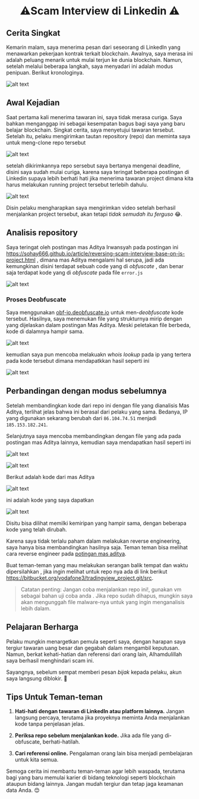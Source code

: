 <h1><center>⚠️Scam Interview di Linkedin ⚠️</center></h1>

<h2>Cerita Singkat </h2>
<p>Kemarin malam, saya menerima pesan dari seseorang di LinkedIn yang menawarkan pekerjaan kontrak terkait blockchain. Awalnya, saya merasa ini adalah peluang menarik untuk mulai terjun ke dunia blockchain. Namun, setelah melalui beberapa langkah, saya menyadari ini adalah modus penipuan. Berikut kronologinya. </p>

![alt text](assets/scam-linkedin-interview/image.png)

<h2> Awal Kejadian </h2>
<p>Saat pertama kali menerima tawaran ini, saya tidak merasa curiga. Saya bahkan menganggap ini sebagai kesempatan bagus bagi saya yang baru belajar blockchain. Singkat cerita, saya menyetujui tawaran tersebut. Setelah itu, pelaku mengirimkan tautan repository (repo) dan meminta saya untuk meng-clone repo tersebut</p>

![alt text](assets/scam-linkedin-interview/image-1.png)

<p> setelah dikirimkannya repo sersebut saya bertanya mengenai deadline, disini saya sudah mulai curiga, karena saya teringat beberapa postingan di Linkedin supaya lebih berhati hati jika menerima tawaran project dimana kita harus melakukan running project tersebut terlebih dahulu. </p>

![alt text](assets/scam-linkedin-interview/image-2.png)

<p>Disin pelaku mengharapkan saya mengirimkan video setelah berhasil menjalankan project tersebut, akan tetapi <i>tidak semudah itu ferguso </i> 😂.</p> 

<h2>Analisis repository</h2>

Saya teringat oleh postingan mas Aditya Irwansyah pada postingan ini https://sohay666.github.io/article/reversing-scam-interview-base-on-js-project.html , dimana mas Aditya mengalami hal serupa, jadi ada kemungkinan disini terdapat sebuah code yang di <i>obfuscate</i> , dan benar saja terdapat kode yang di <i>obfuscate</i> pada file `error.js`

![alt text](assets/scam-linkedin-interview/image-3.png)

### Proses Deobfuscate
Saya menggunakan [obf-io.deobfuscate.io](https://obf-io.deobfuscate.io/) untuk men-<i>deobfuscate</i> kode tersebut. Hasilnya, saya menemukan file yang strukturnya mirip dengan yang dijelaskan dalam postingan Mas Aditya. Meski peletakan file berbeda, kode di dalamnya hampir sama.

![alt text](assets/scam-linkedin-interview/image-4.png)

kemudian saya pun mencoba melakuakn <i>whois lookup</i> pada ip yang tertera pada kode tersebut dimana mendapatkkan hasil seperti ini

![alt text](assets/scam-linkedin-interview/image-5.png)

## Perbandingan dengan modus sebelumnya 

Setelah membandingkan kode dari repo ini dengan file yang dianalisis Mas Aditya, terlihat jelas bahwa ini berasal dari pelaku yang sama. Bedanya, IP yang digunakan sekarang berubah dari `86.104.74.51` menjadi `185.153.182.241`.

Selanjutnya saya mencoba membandingkan dengan file yang ada pada postingan mas Aditya lainnya, kemudian saya mendapatkan hasil seperti ini

![alt text](assets/scam-linkedin-interview/image-6.png)

![alt text](assets/scam-linkedin-interview/image-7.png)

Berikut adalah kode dari mas Aditya

![alt text](assets/scam-linkedin-interview/image-8.png)

ini adalah kode yang saya dapatkan

![alt text](image-9.png)

Disitu bisa dilihat memilki kemiripan yang hampir sama, dengan beberapa kode yang telah dirubah. 

 Karena saya tidak terlalu paham dalam melakukan reverse engineering, saya hanya bisa membandingkan hasilnya saja. Teman teman bisa melihat cara reverse engineer pada [potingan mas aditya](https://sohay666.github.io/article/reversing-scam-interview-base-on-js-project.html). 
 
 Buat teman-teman yang mau melakukan serangan balik tempat dan waktu dipersilahkan , jika ingin melihat untuk repo nya ada di link berikut https://bitbucket.org/vodafone3/tradingview_project.git/src. 
 > Catatan penting: Jangan coba menjalankan repo ini!, gunakan vm sebagai bahan uji coba anda .  Jika repo sudah dihapus, mungkin saya akan mengunggah file malware-nya untuk yang ingin menganalisis lebih dalam.

## Pelajaran Berharga
Pelaku mungkin menargetkan pemula seperti saya, dengan harapan saya tergiur tawaran uang besar dan gegabah dalam mengambil keputusan. Namun, berkat kehati-hatian dan referensi dari orang lain, Alhamdulillah saya berhasil menghindari scam ini.

Sayangnya, sebelum sempat memberi pesan <i>bijak</i> kepada pelaku, akun saya langsung diblokir. 🤣


## Tips Untuk Teman-teman
1. <b>Hati-hati dengan tawaran di LinkedIn atau platform lainnya.</b> Jangan langsung percaya, terutama jika proyeknya meminta Anda menjalankan kode tanpa penjelasan jelas.
   
2. <b>Periksa repo sebelum menjalankan kode.</b> Jika ada file yang di-obfuscate, berhati-hatilah.
   
3. <b>Cari referensi online.</b> Pengalaman orang lain bisa menjadi pembelajaran untuk kita semua.

Semoga cerita ini membantu teman-teman agar lebih waspada, terutama bagi yang baru memulai karier di bidang teknologi seperti blockchain ataupun bidang lainnya. Jangan mudah tergiur dan tetap jaga keamanan data Anda. 😊